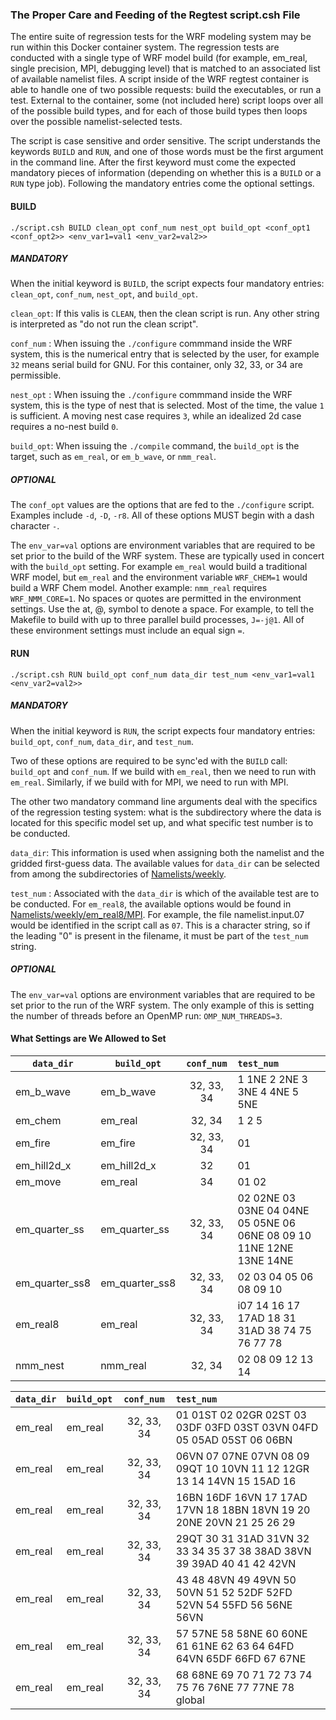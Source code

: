 ### The Proper Care and Feeding of the Regtest script.csh File ###

The entire suite of regression tests for the WRF modeling system may be run within this Docker container system. The regression tests are conducted with a single type of WRF model build (for example, em_real, single precision, MPI, debugging level) that is matched to an associated list of available namelist files. A script inside of the WRF regtest container is able to handle one of two possible requests: build the executables, or run a test. External to the container, some (not included here) script loops over all of the possible build types, and for each of those build types then loops over the possible namelist-selected tests.

The script is case sensitive and order sensitive.  The script understands the keywords `BUILD` and `RUN`, and one of those words must be the first argument in the command line. After the first keyword must come the expected mandatory pieces of information (depending on whether this is a `BUILD` or a `RUN` type job). Following the mandatory entries come the optional settings.


#### BUILD ####

```
./script.csh BUILD clean_opt conf_num nest_opt build_opt <conf_opt1 <conf_opt2>> <env_var1=val1 <env_var2=val2>>
```

##### MANDATORY ##### 

When the initial keyword is `BUILD`, the script expects four mandatory entries: `clean_opt`, `conf_num`, `nest_opt`, and `build_opt`.

`clean_opt`: If this valis is `CLEAN`, then the clean script is run. Any other string is interpreted as "do not run the clean script".

`conf_num` : When issuing the `./configure` commmand inside the WRF system, this is the numerical entry that is selected by the user, for example `32` means serial build for GNU. For this container, only 32, 33, or 34 are permissible.

`nest_opt` : When issuing the `./configure` commmand inside the WRF system, this is the type of nest that is selected. Most of the time, the value `1` is sufficient. A moving nest case requires `3`, while an idealized 2d case requires a no-nest build `0`.

`build_opt`: When issuing the `./compile` command, the `build_opt` is the target, such as `em_real`, or `em_b_wave`, or `nmm_real`.

##### OPTIONAL ##### 

The `conf_opt` values are the options that are fed to the `./configure` script. Examples include `-d`, `-D`, `-r8`. All of these options MUST begin with a dash character `-`.

The `env_var=val` options are environment variables that are required to be set prior to the build of the WRF system. These are typically used in concert with the `build_opt` setting. For example `em_real` would build a traditional WRF model, but `em_real` and the environment variable `WRF_CHEM=1` would build a WRF Chem model. Another example: `nmm_real` requires `WRF_NMM_CORE=1`. No spaces or quotes are permitted in the environment settings. Use the at, @, symbol to denote a space. For example, to tell the Makefile to build with up to three parallel build processes, `J=-j@1`. All of these environment settings must include an equal sign `=`.


#### RUN ####
```
./script.csh RUN build_opt conf_num data_dir test_num <env_var1=val1 <env_var2=val2>>
```

##### MANDATORY ##### 

When the initial keyword is `RUN`, the script expects four mandatory entries: `build_opt`, `conf_num`, `data_dir`, and `test_num`.

Two of these options are required to be sync'ed with the `BUILD` call: `build_opt` and `conf_num`. If we build with `em_real`, then we need to run with `em_real`. Similarly, if we build with for MPI, we need to run with MPI.

The other two mandatory command line arguments deal with the specifics of the regression testing system: what is the subdirectory where the data is located for this specific model set up, and what specific test number is to be conducted.

`data_dir`: This information is used when assigning both the namelist and the gridded first-guess data. The available values for `data_dir` can be selected from among the subdirectories of [Namelists/weekly](Namelists/weekly).

`test_num` : Associated with the `data_dir` is which of the available test are to be conducted. For `em_real8`, the available options would be found in [Namelists/weekly/em_real8/MPI](Namelists/weekly/em_real8/MPI). For example, the file namelist.input.07 would be identified in the script call as `07`. This is a character string, so if the leading "0" is present in the filename, it must be part of the `test_num` string.

##### OPTIONAL ##### 

The `env_var=val` options are environment variables that are required to be set prior to the run of the WRF system. The only example of this is setting the number of threads before an OpenMP run: `OMP_NUM_THREADS=3`.


#### What Settings are We Allowed to Set ####

| `data_dir`      | `build_opt`     | `conf_num` |  `test_num` |
| --------------  | --------------- |:----------:|:------- |
| em_b_wave       | em_b_wave       | 32, 33, 34 | 1 1NE 2 2NE 3 3NE 4 4NE 5 5NE |
| em_chem         | em_real         | 32, 34     | 1 2 5 |
| em_fire         | em_fire         | 32, 33, 34 | 01        |
| em_hill2d_x     | em_hill2d_x     | 32         | 01        |
| em_move         | em_real         |         34 | 01 02                  |
| em_quarter_ss   | em_quarter_ss   | 32, 33, 34 | 02 02NE 03 03NE 04 04NE 05 05NE 06 06NE 08 09 10 11NE 12NE 13NE 14NE |
| em_quarter_ss8  | em_quarter_ss8  | 32, 33, 34 | 02 03 04 05 06 08 09 10 |
| em_real8        | em_real         | 32, 33, 34 | i07 14 16 17 17AD 18 31 31AD 38 74 75 76 77 78 |
| nmm_nest        | nmm_real        | 32,     34 | 02 08 09 12 13 14 |

| `data_dir`      | `build_opt`     | `conf_num` |  `test_num` |
| --------------  | --------------- |:----------:|:------- |
| em_real         | em_real         | 32, 33, 34 | 01 01ST 02 02GR 02ST 03 03DF 03FD 03ST 03VN 04FD 05 05AD 05ST 06 06BN |
| em_real         | em_real         | 32, 33, 34 | 06VN 07 07NE 07VN 08 09 09QT 10 10VN 11 12 12GR 13 14 14VN 15 15AD 16 |
| em_real         | em_real         | 32, 33, 34 | 16BN 16DF 16VN 17 17AD 17VN 18 18BN 18VN 19 20 20NE 20VN 21 25 26 29  |
| em_real         | em_real         | 32, 33, 34 | 29QT 30 31 31AD 31VN 32 33 34 35 37 38 38AD 38VN 39 39AD 40 41 42 42VN|
| em_real         | em_real         | 32, 33, 34 |  43 48 48VN 49 49VN 50 50VN 51 52 52DF 52FD 52VN 54 55FD 56 56NE 56VN |
| em_real         | em_real         | 32, 33, 34 | 57 57NE 58 58NE 60 60NE 61 61NE 62 63 64 64FD 64VN 65DF 66FD 67 67NE  |
| em_real         | em_real         | 32, 33, 34 | 68 68NE 69 70 71 72 73 74 75 76 76NE 77 77NE 78 global |

